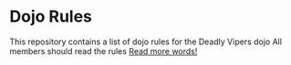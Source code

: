 Dojo Rules
==========

This repository contains a list of dojo rules for the Deadly Vipers dojo
All members should read the rules
[Read more words!](https://github.com/deadlyvipers)
